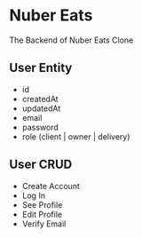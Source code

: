 # Nuber Eats

The Backend of Nuber Eats Clone

## User Entity

- id
- createdAt
- updatedAt
- email
- password
- role (client | owner | delivery)

## User CRUD

- Create Account
- Log In
- See Profile
- Edit Profile
- Verify Email
